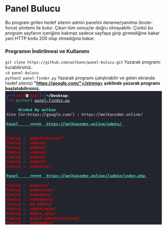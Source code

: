 # Panel Bulucu
Bu program girilen hedef sitenin admin panelini deneme/yanılma (brute-force) yöntemi ile bulur. Çıkan tüm sonuçlar doğru olmayabilir. Çünkü bu program sayfanın içeriğine bakmaz sadece sayfaya girip girmediğine bakar yani HTTP kodu 200 olup olmadığına bakar.

### Programın İndirilmesi ve Kullanımı
`git clone https://github.com/wolkann/panel-bulucu.git` Yazarak programı kurabilirsiniz.<br>
`cd panel-bulucu`<br>
`python3 panel-finder.py` Yazarak programı çalıştırabilir ve gelen ekranda hedef sitenizi <strong>"https://google.com/"</strong> şeklinde yazarak programı başlatabilirsiniz.<br>
<img src="/img/panel.png"/>
